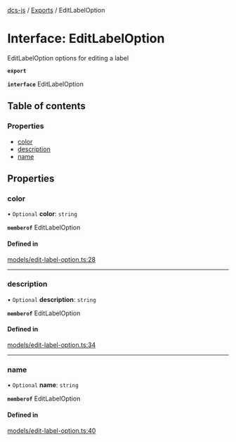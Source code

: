 [dcs-js](../README.md) / [Exports](../modules.md) / EditLabelOption

# Interface: EditLabelOption

EditLabelOption options for editing a label

**`export`**

**`interface`** EditLabelOption

## Table of contents

### Properties

- [color](EditLabelOption.md#color)
- [description](EditLabelOption.md#description)
- [name](EditLabelOption.md#name)

## Properties

### <a id="color" name="color"></a> color

• `Optional` **color**: `string`

**`memberof`** EditLabelOption

#### Defined in

[models/edit-label-option.ts:28](https://github.com/unfoldingWord/dcs-js/blob/09d5a5e/models/edit-label-option.ts#L28)

___

### <a id="description" name="description"></a> description

• `Optional` **description**: `string`

**`memberof`** EditLabelOption

#### Defined in

[models/edit-label-option.ts:34](https://github.com/unfoldingWord/dcs-js/blob/09d5a5e/models/edit-label-option.ts#L34)

___

### <a id="name" name="name"></a> name

• `Optional` **name**: `string`

**`memberof`** EditLabelOption

#### Defined in

[models/edit-label-option.ts:40](https://github.com/unfoldingWord/dcs-js/blob/09d5a5e/models/edit-label-option.ts#L40)
